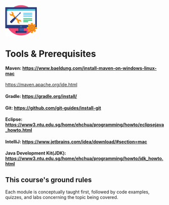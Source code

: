 <div style="width:100px; height:100px">

![Image](./images/technical-support.png "Tools & Prerequisites")

</div>

# Tools & Prerequisites

#### Maven: https://www.baeldung.com/install-maven-on-windows-linux-mac
https://maven.apache.org/ide.html

#### Gradle: https://gradle.org/install/

#### Git: https://github.com/git-guides/install-git

#### Eclipse: https://www3.ntu.edu.sg/home/ehchua/programming/howto/eclipsejava_howto.html

#### IntelliJ: https://www.jetbrains.com/idea/download/#section=mac

#### Java Development Kit(JDK): https://www3.ntu.edu.sg/home/ehchua/programming/howto/jdk_howto.html

## This course's ground rules

Each module is conceptually taught first, followed by code examples, quizzes, and labs concerning the topic being covered.